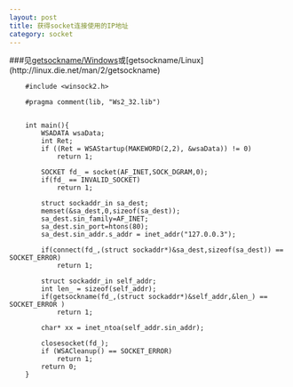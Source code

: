 ```yaml
---
layout: post
title: 获得socket连接使用的IP地址
category: socket
---
```


###见[getsockname/Windows](http://msdn.microsoft.com/en-us/library/windows/desktop/ms738543\(v=vs.85\).aspx)或[getsockname/Linux](http://linux.die.net/man/2/getsockname)

        #include <winsock2.h>

        #pragma comment(lib, "Ws2_32.lib")


        int main(){
            WSADATA wsaData;
            int Ret;
            if ((Ret = WSAStartup(MAKEWORD(2,2), &wsaData)) != 0)
                return 1;

            SOCKET fd_ = socket(AF_INET,SOCK_DGRAM,0);
            if(fd_ == INVALID_SOCKET)
                return 1;

            struct sockaddr_in sa_dest;
            memset(&sa_dest,0,sizeof(sa_dest));
            sa_dest.sin_family=AF_INET;
            sa_dest.sin_port=htons(80);
            sa_dest.sin_addr.s_addr = inet_addr("127.0.0.3");

            if(connect(fd_,(struct sockaddr*)&sa_dest,sizeof(sa_dest)) == SOCKET_ERROR)
                return 1;

            struct sockaddr_in self_addr;
            int len_ = sizeof(self_addr);
            if(getsockname(fd_,(struct sockaddr*)&self_addr,&len_) == SOCKET_ERROR )
                return 1;

            char* xx = inet_ntoa(self_addr.sin_addr);

            closesocket(fd_);
            if (WSACleanup() == SOCKET_ERROR)
                return 1;
            return 0;
        }
